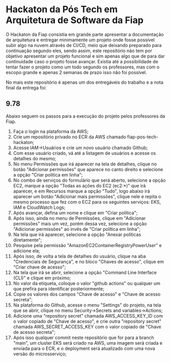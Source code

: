 # Hackaton da Pós Tech em Arquitetura de Software da Fiap

O Hackaton da Fiap consistia em grande parte apresentar a documentação de arquitetura e entregar minimamente um projeto onde fosse possível subir algo na nuvem através de CI/CD, meio que deixando preparado para continuação segundo eles, sendo assim, este repositório não tem por objetivo apresentar um projeto funcional e sim apenas algo que de para dar continuidade caso o projeto fosse avançar. Existia até a possibilidade de tentar fazer o projeto como um todo segundo os professores, mas com o escopo grande e apenas 2 semanas de prazo isso não foi possível.

No mais este repositório é apenas um dos entregáveis do trabalho e a nota final da entrega foi:

## 9.78

Abaixo seguem os passos para a execução do projeto pelos professores da Fiap.

1. Faça o login na plataforma da AWS;
2. Crie um repositório privado no ECR da AWS chamado fiap-pos-tech-hackaton;
3. Acesse IAM->Usuários e crie um novo usuário chamado Github;
4. Com esse usuário criado, vá até a listagem de usuários e acesse os detalhes do mesmo;
5. No menu Permissões que irá aparecer na tela de detalhes, clique no botão "Adicionar permissões" que aparece no canto direito e selecione a opção "Criar política em linha";
6. No combo de serviços do formulário que será aberto, selecione a opção EC2, marque a opção "Todas as ações do EC2 (ec2:*)" que irá aparecer, e em Recursos marque a opção "Tudo", logo abaixo irá aparecer um botão "Adicionar mais permissões", clique nele e repita o mesmo processo que fez com o EC2 para os seguintes serviços: EKS, IAM e CloudWatch Logs;
7. Após avançar, defina um nome e clique em "Criar política";
8. Após isso, ainda no menu de Permissões, clique em "Adicionar permissões" mais um vez, porém dessa vez, selecione a opção "Adicionar permissões" ao invés de "Criar política em linha"; 
9. Na tela que irá aparecer, selecione a opção "Anexar políticas diretamente";
10. Pesquise pela permissão "AmazonEC2ContainerRegistryPowerUser" e adicione ela;
11. Após isso, de volta a tela de detalhes do usuário, clique na aba "Credenciais de Segurança", e no bloco "Chaves de acesso", clique em "Criar chave de acesso";
12. Na tela que irá se abrir, selecione a opção "Command Line Interface (CLI)" e clique em próximo;
13. No valor da etiqueta, coloque o valor "github actions" ou qualquer um que prefira para identificar posteriormente; 
14. Copie os valores dos campos "Chave de acesso" e "Chave de acesso secreta";
15. Na plataforma do Github, acesse o menu "Settings" do projeto, na tela que se abrir, clique no menu Security->Secrets and variables->Actions;
16. Adicione uma "repository secret" chamada AWS_ACCESS_KEY_ID com o valor copiado de "Chave de acesso", e crie outra "repository secret" chamada AWS_SECRET_ACCESS_KEY com o valor copiado de "Chave de acesso secreta";
17. Após isso qualquer commit neste repositório que for para a branch "main", um cluster EKS será criado na AWS, uma imagem será criada e enviada para o ECR, e o deployment será atualizado com uma nova versão do microsserviço;
